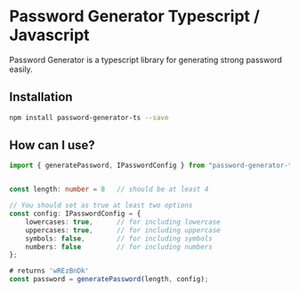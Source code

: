 # Password Generator Typescript / Javascript

Password Generator is a typescript library for generating strong password easily.

## Installation

```bash
npm install password-generator-ts --save
```

## How can I use?

```typescript
import { generatePassword, IPasswordConfig } from "password-generator-ts";


const length: number = 8   // should be at least 4

// You should set as true at least two options
const config: IPasswordConfig = {
    lowercases: true,      // for including lowercase
    uppercases: true,      // for including uppercase
    symbols: false,        // for including symbols
    numbers: false         // for including numbers
};

# returns 'wREzBnDk'
const password = generatePassword(length, config);

```
